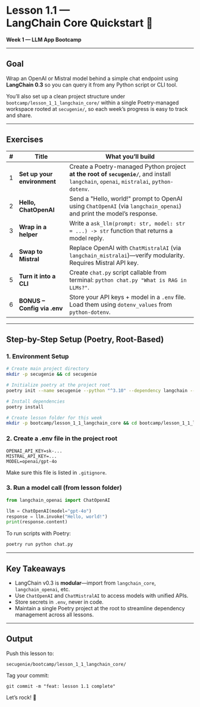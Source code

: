 # Lesson 1.1 — LangChain Core Quickstart 🚀

**Week 1 — LLM App Bootcamp**

---

## Goal

Wrap an OpenAI or Mistral model behind a simple chat endpoint using **LangChain 0.3** so you can query it from any Python script or CLI tool.

You’ll also set up a clean project structure under `bootcamp/lesson_1_1_langchain_core/` within a single Poetry-managed workspace rooted at `secugenie/`, so each week’s progress is easy to track and share.

---

## Exercises

| #   | Title                       | What you’ll build                                                                                                                        |
| --- | --------------------------- | ---------------------------------------------------------------------------------------------------------------------------------------- |
| 1   | **Set up your environment** | Create a Poetry-managed Python project **at the root of `secugenie/`**, and install `langchain`, `openai`, `mistralai`, `python-dotenv`. |
| 2   | **Hello, ChatOpenAI**       | Send a "Hello, world!" prompt to OpenAI using `ChatOpenAI` (via `langchain_openai`) and print the model’s response.                      |
| 3   | **Wrap in a helper**        | Write a `ask_llm(prompt: str, model: str = ...) -> str` function that returns a model reply.                                             |
| 4   | **Swap to Mistral**         | Replace OpenAI with `ChatMistralAI` (via `langchain_mistralai`)—verify modularity. Requires Mistral API key.                             |
| 5   | **Turn it into a CLI**      | Create `chat.py` script callable from terminal: `python chat.py "What is RAG in LLMs?"`.                                                 |
| 6   | **BONUS – Config via .env** | Store your API keys + model in a `.env` file. Load them using `dotenv_values` from `python-dotenv`.                                      |

---

## Step-by-Step Setup (Poetry, Root-Based)

### 1. Environment Setup

```bash
# Create main project directory
mkdir -p secugenie && cd secugenie

# Initialize poetry at the project root
poetry init --name secugenie --python "^3.10" --dependency langchain --dependency openai --dependency mistralai --dependency python-dotenv -n

# Install dependencies
poetry install

# Create lesson folder for this week
mkdir -p bootcamp/lesson_1_1_langchain_core && cd bootcamp/lesson_1_1_langchain_core
```

### 2. Create a .env file in the project root

```env
OPENAI_API_KEY=sk-...
MISTRAL_API_KEY=...
MODEL=openai/gpt-4o
```

Make sure this file is listed in `.gitignore`.

### 3. Run a model call (from lesson folder)

```python
from langchain_openai import ChatOpenAI

llm = ChatOpenAI(model="gpt-4o")
response = llm.invoke("Hello, world!")
print(response.content)
```

To run scripts with Poetry:

```bash
poetry run python chat.py
```

---

## Key Takeaways

- LangChain v0.3 is **modular**—import from `langchain_core`, `langchain_openai`, etc.
- Use `ChatOpenAI` and `ChatMistralAI` to access models with unified APIs.
- Store secrets in `.env`, never in code.
- Maintain a single Poetry project at the root to streamline dependency management across all lessons.

---

## Output

Push this lesson to:

```
secugenie/bootcamp/lesson_1_1_langchain_core/
```

Tag your commit:

```
git commit -m "feat: lesson 1.1 complete"
```

Let’s rock! 🚀

